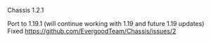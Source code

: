 Chassis 1.2.1

Port to 1.19.1 (will continue working with 1.19 and future 1.19 updates)  
Fixed https://github.com/EvergoodTeam/Chassis/issues/2